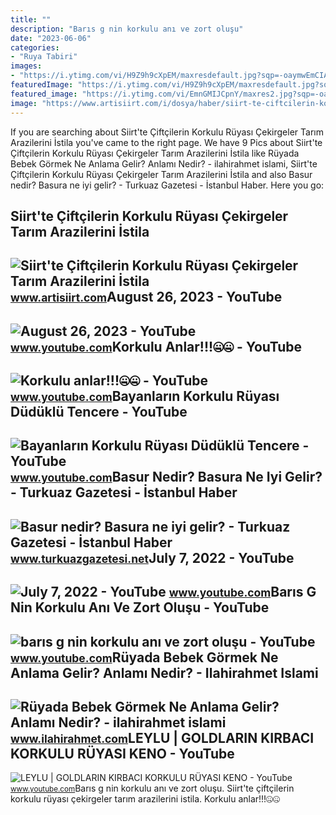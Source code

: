 ```yaml
---
title: ""
description: "Barıs g nin korkulu anı ve zort oluşu"
date: "2023-06-06"
categories:
- "Ruya Tabiri"
images:
- "https://i.ytimg.com/vi/H9Z9h9cXpEM/maxresdefault.jpg?sqp=-oaymwEmCIAKENAF8quKqQMa8AEB-AH-CYAC0AWKAgwIABABGFYgVihlMA8=&amp;rs=AOn4CLAenVYD3kIIKS7g5NzRRijxSKHRbA"
featuredImage: "https://i.ytimg.com/vi/H9Z9h9cXpEM/maxresdefault.jpg?sqp=-oaymwEmCIAKENAF8quKqQMa8AEB-AH-CYAC0AWKAgwIABABGFYgVihlMA8=&amp;rs=AOn4CLAenVYD3kIIKS7g5NzRRijxSKHRbA"
featured_image: "https://i.ytimg.com/vi/EmnGMIJCpnY/maxres2.jpg?sqp=-oaymwEoCIAKENAF8quKqQMcGADwAQH4AZQDgALQBYoCDAgAEAEYfyAmKBwwDw==&amp;rs=AOn4CLDP-kSHrFjtubbdVwtR_Qb5r_fcyA"
image: "https://www.artisiirt.com/i/dosya/haber/siirt-te-ciftcilerin-korkulu-r_1659422616_ZxGpvS.jpeg/jpg-100-1280-720"
---
```


If you are searching about Siirt'te Çiftçilerin Korkulu Rüyası Çekirgeler Tarım Arazilerini İstila you've came to the right page. We have 9 Pics about Siirt'te Çiftçilerin Korkulu Rüyası Çekirgeler Tarım Arazilerini İstila like Rüyada Bebek Görmek Ne Anlama Gelir? Anlamı Nedir? - ilahirahmet islami, Siirt'te Çiftçilerin Korkulu Rüyası Çekirgeler Tarım Arazilerini İstila and also Basur nedir? Basura ne iyi gelir? - Turkuaz Gazetesi - İstanbul Haber. Here you go:

Siirt'te Çiftçilerin Korkulu Rüyası Çekirgeler Tarım Arazilerini İstila
-----------------------------------------------------------------------

 ![Siirt'te Çiftçilerin Korkulu Rüyası Çekirgeler Tarım Arazilerini İstila](https://www.artisiirt.com/i/dosya/haber/siirt-te-ciftcilerin-korkulu-r_1659422616_ZxGpvS.jpeg/jpg-100-1280-720) <small>www.artisiirt.com</small>August 26, 2023 - YouTube
-------------------------

 ![August 26, 2023 - YouTube](https://i.ytimg.com/vi/ZEKQ680y6-w/maxres2.jpg?sqp=-oaymwEoCIAKENAF8quKqQMcGADwAQH4AbYIgAKAD4oCDAgAEAEYZSA5KH8wDw==&rs=AOn4CLDc65fti5WI16LtTQdrzhn_R-FcYA) <small>www.youtube.com</small>Korkulu Anlar!!!🤐🤐 - YouTube
----------------------------

 ![Korkulu anlar!!!🤐🤐 - YouTube](https://i.ytimg.com/vi/G0_kPx1Tl-E/maxresdefault.jpg) <small>www.youtube.com</small>Bayanların Korkulu Rüyası Düdüklü Tencere - YouTube
---------------------------------------------------

 ![Bayanların Korkulu Rüyası Düdüklü Tencere - YouTube](https://i.ytimg.com/vi/H9Z9h9cXpEM/maxresdefault.jpg?sqp=-oaymwEmCIAKENAF8quKqQMa8AEB-AH-CYAC0AWKAgwIABABGFYgVihlMA8=&rs=AOn4CLAenVYD3kIIKS7g5NzRRijxSKHRbA) <small>www.youtube.com</small>Basur Nedir? Basura Ne Iyi Gelir? - Turkuaz Gazetesi - İstanbul Haber
---------------------------------------------------------------------

 ![Basur nedir? Basura ne iyi gelir? - Turkuaz Gazetesi - İstanbul Haber](https://static.daktilo.com/sites/870/uploads/2022/10/18/saglikhd.jpg) <small>www.turkuazgazetesi.net</small>July 7, 2022 - YouTube
----------------------

 ![July 7, 2022 - YouTube](https://i.ytimg.com/vi/EmnGMIJCpnY/maxres2.jpg?sqp=-oaymwEoCIAKENAF8quKqQMcGADwAQH4AZQDgALQBYoCDAgAEAEYfyAmKBwwDw==&rs=AOn4CLDP-kSHrFjtubbdVwtR_Qb5r_fcyA) <small>www.youtube.com</small>Barıs G Nin Korkulu Anı Ve Zort Oluşu - YouTube
-----------------------------------------------

 ![barıs g nin korkulu anı ve zort oluşu - YouTube](https://i.ytimg.com/vi/10OvPdt3Y-k/maxresdefault.jpg?sqp=-oaymwEmCIAKENAF8quKqQMa8AEB-AH-CIAC0AWKAgwIABABGHIgWShBMA8=&rs=AOn4CLCa0VCzSzroNhLC7ads56ciEenq-g) <small>www.youtube.com</small>Rüyada Bebek Görmek Ne Anlama Gelir? Anlamı Nedir? - Ilahirahmet Islami
-----------------------------------------------------------------------

 ![Rüyada Bebek Görmek Ne Anlama Gelir? Anlamı Nedir? - ilahirahmet islami](https://www.ilahirahmet.com/wp-content/uploads/2015/11/Rüyada-Bebek-Görmek-Ne-Anlama-Gelir.jpg) <small>www.ilahirahmet.com</small>LEYLU | GOLDLARIN KIRBACI KORKULU RÜYASI KENO - YouTube
-------------------------------------------------------

 ![LEYLU | GOLDLARIN KIRBACI KORKULU RÜYASI KENO - YouTube](https://i.ytimg.com/vi/YX7-EuQMm7g/maxresdefault.jpg) <small>www.youtube.com</small>Barıs g nin korkulu anı ve zort oluşu. Siirt'te çiftçilerin korkulu rüyası çekirgeler tarım arazilerini i̇stila. Korkulu anlar!!!🤐🤐
